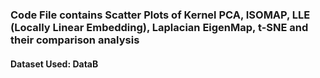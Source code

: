 ### Code File contains Scatter Plots of Kernel PCA, ISOMAP, LLE (Locally Linear Embedding), Laplacian EigenMap, t-SNE and their comparison analysis

#### Dataset Used: DataB

